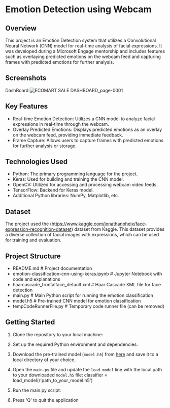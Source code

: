 # Emotion Detection using Webcam

## Overview
This project is an Emotion Detection system that utilizes a Convolutional Neural Network (CNN) model for real-time analysis of facial expressions. It was developed during a Microsoft Engage mentorship and includes features such as overlaying predicted emotions on the webcam feed and capturing frames with predicted emotions for further analysis.


## Screenshots
DashBoard
![ECOMART SALE DASHBOARD_page-0001](https://github.com/Sameer1232018/powerBI_Dashboard/assets/49482350/563035fb-2adf-4b8e-8c50-2b2f51e31790)

## Key Features
- Real-time Emotion Detection: Utilizes a CNN model to analyze facial expressions in real-time through the webcam.
- Overlay Predicted Emotions: Displays predicted emotions as an overlay on the webcam feed, providing immediate feedback.
- Frame Capture: Allows users to capture frames with predicted emotions for further analysis or storage.

## Technologies Used
- Python: The primary programming language for the project.
- Keras: Used for building and training the CNN model.
- OpenCV: Utilized for accessing and processing webcam video feeds.
- TensorFlow: Backend for Keras model.
- Additional Python libraries: NumPy, Matplotlib, etc.
## Dataset
The project used the (https://www.kaggle.com/jonathanoheix/face-expression-recognition-dataset) dataset from Kaggle. This dataset provides a diverse collection of facial images with expressions, which can be used for training and evaluation.

## Project Structure
- README.md               # Project documentation
- emotion-classification-cnn-using-keras.ipynb   # Jupyter Notebook with code and explanations
- haarcascade_frontalface_default.xml   # Haar Cascade XML file for face detection
- main.py                 # Main Python script for running the emotion classification
- model.h5                # Pre-trained CNN model for emotion classification
- tempCodeRunnerFile.py   # Temporary code runner file (can be removed)


## Getting Started
1. Clone the repository to your local machine:
2. Set up the required Python environment and dependencies:

3. Download the pre-trained model (`model.h5`) from [here](provide-download-link) and save it to a local directory of your choice.

4. Open the `main.py` file and update the `load_model` line with the local path to your downloaded `model.h5` file:
   classifier = load_model(r'path_to_your_model.h5')
5. Run the main.py script:
6. Press 'Q' to quit the application
